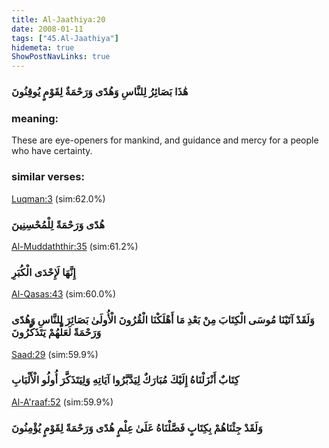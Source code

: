 ```yaml
---
title: Al-Jaathiya:20
date: 2008-01-11
tags: ["45.Al-Jaathiya"]
hidemeta: true 
ShowPostNavLinks: true 
---
```

### هَٰذَا بَصَائِرُ لِلنَّاسِ وَهُدًى وَرَحْمَةٌ لِقَوْمٍ يُوقِنُونَ
### meaning: 
These are eye-openers for mankind, and guidance and mercy for a people who have certainty.
### similar verses: 

[Luqman:3](/31/3) (sim:62.0%)

### هُدًى وَرَحْمَةً لِلْمُحْسِنِينَ

[Al-Muddaththir:35](/74/35) (sim:61.2%)

### إِنَّهَا لَإِحْدَى الْكُبَرِ

[Al-Qasas:43](/28/43) (sim:60.0%)

### وَلَقَدْ آتَيْنَا مُوسَى الْكِتَابَ مِنْ بَعْدِ مَا أَهْلَكْنَا الْقُرُونَ الْأُولَىٰ بَصَائِرَ لِلنَّاسِ وَهُدًى وَرَحْمَةً لَعَلَّهُمْ يَتَذَكَّرُونَ

[Saad:29](/38/29) (sim:59.9%)

### كِتَابٌ أَنْزَلْنَاهُ إِلَيْكَ مُبَارَكٌ لِيَدَّبَّرُوا آيَاتِهِ وَلِيَتَذَكَّرَ أُولُو الْأَلْبَابِ

[Al-A'raaf:52](/7/52) (sim:59.9%)

### وَلَقَدْ جِئْنَاهُمْ بِكِتَابٍ فَصَّلْنَاهُ عَلَىٰ عِلْمٍ هُدًى وَرَحْمَةً لِقَوْمٍ يُؤْمِنُونَ
